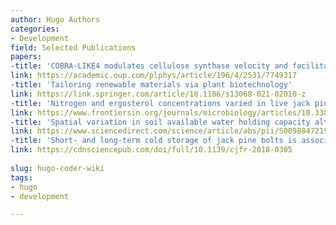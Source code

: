 ```yaml
---
author: Hugo Authors
categories:
- Development
field: Selected Publications
papers:
-title: 'COBRA-LIKE4 modulates cellulose synthase velocity and facilitates cellulose deposition in the secondary cell wall'
link: https://academic.oup.com/plphys/article/196/4/2531/7749317
-title: 'Tailoring renewable materials via plant biotechnology'
link: https://link.springer.com/article/10.1186/s13068-021-02010-z
-title: 'Nitrogen and ergosterol concentrations varied in live jack pine phloem following inoculations with fungal associates of mountain pine beetle'
link: https://www.frontiersin.org/journals/microbiology/articles/10.3389/fmicb.2020.01703/full
-title: 'Spatial variation in soil available water holding capacity alters carbon mobilization and allocation to chemical defenses along jack pine stems'
link: https://www.sciencedirect.com/science/article/abs/pii/S0098847219308846
-title: 'Short- and long-term cold storage of jack pine bolts is associated with higher concentrations of monoterpenes and nutrients'
link: https://cdnsciencepub.com/doi/full/10.1139/cjfr-2018-0305
   
slug: hugo-coder-wiki
tags:
- hugo
- development

---
```



